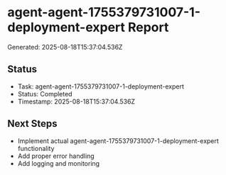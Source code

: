 # agent-agent-1755379731007-1-deployment-expert Report

Generated: 2025-08-18T15:37:04.536Z

## Status
- Task: agent-agent-1755379731007-1-deployment-expert
- Status: Completed
- Timestamp: 2025-08-18T15:37:04.536Z

## Next Steps
- Implement actual agent-agent-1755379731007-1-deployment-expert functionality
- Add proper error handling
- Add logging and monitoring

